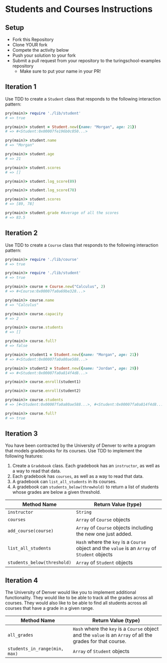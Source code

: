 # Students and Courses Instructions


## Setup

* Fork this Repository
* Clone YOUR fork
* Compete the activity below
* Push your solution to your fork
* Submit a pull request from your repository to the turingschool-examples repository
  * Make sure to put your name in your PR!

## Iteration 1

Use TDD to create a `Student` class that responds to the following interaction pattern:

```ruby
pry(main)> require './lib/student'
# => true

pry(main)> student = Student.new({name: "Morgan", age: 21})
# => #<Student:0x00007fe196b0c050...>

pry(main)> student.name
# => "Morgan"

pry(main)> student.age
# => 21

pry(main)> student.scores
# => []

pry(main)> student.log_score(89)

pry(main)> student.log_score(78)

pry(main)> student.scores
# => [89, 78]

pry(main)> student.grade #Average of all the scores
# => 83.5
```

## Iteration 2

Use TDD to create a `Course` class that responds to the following interaction pattern:

```ruby
pry(main)> require './lib/course'
# => true

pry(main)> require './lib/student'
# => true

pry(main)> course = Course.new("Calculus", 2)
# => #<Course:0x00007fa0a69be328...>

pry(main)> course.name
# => "Calculus"

pry(main)> course.capacity
# => 2

pry(main)> course.students
# => []

pry(main)> course.full?
# => false

pry(main)> student1 = Student.new({name: "Morgan", age: 21})
# => #<Student:0x00007fa0a80ae588...>

pry(main)> student2 = Student.new({name: "Jordan", age: 29})
# => #<Student:0x00007fa0a814f4d8...>

pry(main)> course.enroll(student1)

pry(main)> course.enroll(student2)

pry(main)> course.students
# => [#<Student:0x00007fa0a80ae588...>, #<Student:0x00007fa0a814f4d8...>]

pry(main)> course.full?
# => true
```
## Iteration 3

You have been contracted by the University of Denver to write a program that models gradebooks for its courses. Use TDD to implement the following features:

1. Create a `Gradebook` class. Each gradebook has an `instructor`, as well as a way to read that data.
2. Each gradebook has `courses`, as well as a way to read that data.
3. A gradebook can `list_all_students` in its courses.
4. A gradebook can `students_below(threwhold)` to return a list of students whose grades are below a given threshold.

Method Name                 | Return Value (type)
-----------                 | -------------------
`instructor`                | `String`
`courses`                   | `Array` of `Course` objects
`add_course(course)`        | `Array` of `Course` objects including the new one just added.
`list_all_students`         | `Hash` where the `key` is a `Course` object and the `value` is an `Array` of `Student` objects
`students_below(threshold)` | `Array` of `Student` objects


## Iteration 4

The University of Denver would like you to implement additional functionality. They would like to be able to track all the grades across all courses. They would also like to be able to find all students across all courses that have a grade in a given range.

Method Name                   | Return Value (type)
------------                  | -------------------
`all_grades`                  | `Hash` where the `key` is a `Course` object and the `value` is an `Array` of all the grades for that course.
`students_in_range(min, max)` | `Array` of `Student` objects
